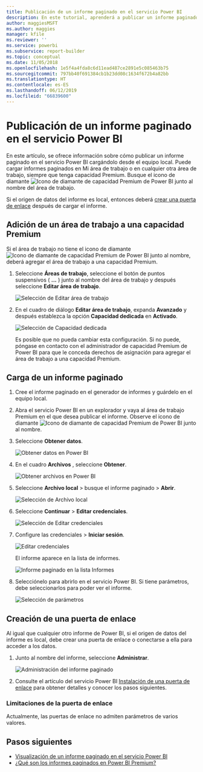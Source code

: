 ```yaml
---
title: Publicación de un informe paginado en el servicio Power BI
description: En este tutorial, aprenderá a publicar un informe paginado en el servicio Power BI cargándolo desde el equipo local.
author: maggiesMSFT
ms.author: maggies
manager: kfile
ms.reviewer: ''
ms.service: powerbi
ms.subservice: report-builder
ms.topic: conceptual
ms.date: 11/05/2018
ms.openlocfilehash: 1e5f4a4fda8c6d11ead487ce2891e5c085463b75
ms.sourcegitcommit: 797bb40f691384cb1b23dd08c1634f672b4a82bb
ms.translationtype: HT
ms.contentlocale: es-ES
ms.lasthandoff: 06/12/2019
ms.locfileid: "66839600"
---
```

# <a name="publish-a-paginated-report-to-the-power-bi-service"></a>Publicación de un informe paginado en el servicio Power BI

En este artículo, se ofrece información sobre cómo publicar un informe paginado en el servicio Power BI cargándolo desde el equipo local. Puede cargar informes paginados en Mi área de trabajo o en cualquier otra área de trabajo, siempre que tenga capacidad Premium. Busque el icono de diamante ![Icono de diamante de capacidad Premium de Power BI](media/paginated-reports-save-to-power-bi-service/premium-diamond.png) junto al nombre del área de trabajo. 

Si el origen de datos del informe es local, entonces deberá [crear una puerta de enlace](#create-a-gateway) después de cargar el informe.

## <a name="add-a-workspace-to-a-premium-capacity"></a>Adición de un área de trabajo a una capacidad Premium

Si el área de trabajo no tiene el icono de diamante ![Icono de diamante de capacidad Premium de Power BI](media/paginated-reports-save-to-power-bi-service/premium-diamond.png) junto al nombre, deberá agregar el área de trabajo a una capacidad Premium. 

1. Seleccione **Áreas de trabajo**, seleccione el botón de puntos suspensivos ( **...** ) junto al nombre del área de trabajo y después seleccione **Editar área de trabajo**.

    ![Selección de Editar área de trabajo](media/paginated-reports-save-to-power-bi-service/power-bi-paginated-edit-workspace.png)

1. En el cuadro de diálogo **Editar área de trabajo**, expanda **Avanzado** y después establezca la opción **Capacidad dedicada** en **Activado**.

    ![Selección de Capacidad dedicada](media/paginated-reports-save-to-power-bi-service/power-bi-paginated-edit-workspace-dialog.png)

   Es posible que no pueda cambiar esta configuración. Si no puede, póngase en contacto con el administrador de capacidad Premium de Power BI para que le conceda derechos de asignación para agregar el área de trabajo a una capacidad Premium.


## <a name="upload-a-paginated-report"></a>Carga de un informe paginado

1. Cree el informe paginado en el generador de informes y guárdelo en el equipo local.

1. Abra el servicio Power BI en un explorador y vaya al área de trabajo Premium en el que desea publicar el informe. Observe el icono de diamante ![Icono de diamante de capacidad Premium de Power BI](media/paginated-reports-save-to-power-bi-service/premium-diamond.png) junto al nombre. 

1. Seleccione **Obtener datos**.

    ![Obtener datos en Power BI](media/paginated-reports-save-to-power-bi-service/power-bi-paginated-get-data.png)

1. En el cuadro **Archivos** , seleccione **Obtener**.

    ![Obtener archivos en Power BI](media/paginated-reports-save-to-power-bi-service/power-bi-paginated-files-get.png)

1. Seleccione **Archivo local** > busque el informe paginado > **Abrir**.

    ![Selección de Archivo local](media/paginated-reports-save-to-power-bi-service/power-bi-paginated-local-file.png)

1. Seleccione **Continuar** > **Editar credenciales**.

    ![Selección de Editar credenciales](media/paginated-reports-save-to-power-bi-service/power-bi-paginated-select-edit-credentials.png)

1. Configure las credenciales > **Iniciar sesión**.

    ![Editar credenciales](media/paginated-reports-save-to-power-bi-service/power-bi-paginated-credentials.png)

   El informe aparece en la lista de informes.

    ![Informe paginado en la lista Informes](media/paginated-reports-save-to-power-bi-service/power-bi-paginated-wwi-report.png)

1. Selecciónelo para abrirlo en el servicio Power BI. Si tiene parámetros, debe seleccionarlos para poder ver el informe.
 
    ![Selección de parámetros](media/paginated-reports-save-to-power-bi-service/power-bi-paginated-select-parameters.png)

## <a name="create-a-gateway"></a>Creación de una puerta de enlace

Al igual que cualquier otro informe de Power BI, si el origen de datos del informe es local, debe crear una puerta de enlace o conectarse a ella para acceder a los datos.

1. Junto al nombre del informe, seleccione **Administrar**.

   ![Administración del informe paginado](media/paginated-reports-save-to-power-bi-service/power-bi-paginated-manage.png)

1. Consulte el artículo del servicio Power BI [Instalación de una puerta de enlace](service-gateway-install.md) para obtener detalles y conocer los pasos siguientes.

### <a name="gateway-limitations"></a>Limitaciones de la puerta de enlace

Actualmente, las puertas de enlace no admiten parámetros de varios valores.


## <a name="next-steps"></a>Pasos siguientes

- [Visualización de un informe paginado en el servicio Power BI](paginated-reports-view-power-bi-service.md)
- [¿Qué son los informes paginados en Power BI Premium?](paginated-reports-report-builder-power-bi.md)

